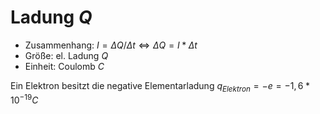 # Ladung $Q$
- Zusammenhang: $I=\Delta Q/\Delta t \Leftrightarrow \Delta Q = I * \Delta t$
- Größe: el. Ladung $Q$
- Einheit: Coulomb $C$ 

Ein Elektron besitzt die negative Elementarladung $q_{Elektron}=-e=-1,6*10^{-19}C$
